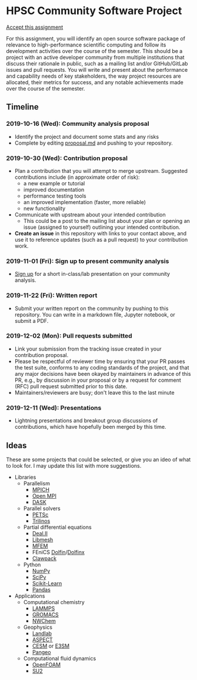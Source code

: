 # HPSC Community Software Project

[Accept this assignment](https://classroom.github.com/a/4L5-V92e)

For this assignment, you will identify an open source software package
of relevance to high-performance scientific computing and follow its
development activities over the course of the semester.  This should
be a project with an active developer community from multiple
institutions that discuss their rationale in public, such as a mailing
list and/or GitHub/GitLab issues and pull requests. You will write and
present about the performance and capability needs of key
stakeholders, the way project resources are allocated, their metrics
for success, and any notable achievements made over the course of the
semester.

## Timeline

### 2019-10-16 (Wed): Community analysis proposal
  * Identify the project and document some stats and any risks
  * Complete by editing [proposal.md](proposal.md) and pushing to your
    repository.
### 2019-10-30 (Wed): Contribution proposal
  * Plan a contribution that you will attempt to merge upstream.
    Suggested contributions include (in approximate order of risk):
    * a new example or tutorial
    * improved documentation
    * performance testing tools
    * an improved implementation (faster, more reliable)
    * new functionality
  * Communicate with upstream about your intended contribution
    * This could be a post to the mailing list about your plan or
      opening an issue (assigned to yourself) outlining your intended
      contribution.
  * **Create an issue** in this repository with links to your contact
    above, and use it to reference updates (such as a pull request) to
    your contribution work.
### 2019-11-01 (Fri): Sign up to present community analysis
  * [Sign up](https://github.com/cucs-hpsc/hpsc-community/issues/1)
    for a short in-class/lab presentation on your community analysis.
### 2019-11-22 (Fri): Written report
  * Submit your written report on the community by pushing to this
    repository.  You can write in a markdown file, Jupyter notebook,
    or submit a PDF.
### 2019-12-02 (Mon): Pull requests submitted
  * Link your submission from the tracking issue created in your
    contribution proposal.
  * Please be respectful of reviewer time by ensuring that your PR
    passes the test suite, conforms to any coding standards of the
    project, and that any major decisions have been okayed by
    maintainers in advance of this PR, e.g., by discussion in your
    proposal or by a request for comment (RFC) pull request submitted
    prior to this date.
  * Maintainers/reviewers are busy; don't leave this to the last minute
### 2019-12-11 (Wed): Presentations
  * Lightning presentations and breakout group discussions of
   contributions, which have hopefully been merged by this time.

## Ideas

These are some projects that could be selected, or give you an ideo of
what to look for.  I may update this list with more suggestions.

* Libraries
  * Parallelism
    * [MPICH](https://github.com/pmodels/mpich/)
    * [Open MPI](https://github.com/open-mpi/ompi)
    * [DASK](https://github.com/dask/dask)
  * Parallel solvers
    * [PETSc](https://gitlab.com/petsc/petsc/)
    * [Trilinos](https://github.com/trilinos/Trilinos)
  * Partial differential equations
    * [Deal.II](https://github.com/dealii/dealii)
    * [Libmesh](https://github.com/libmesh/libmesh)
    * [MFEM](https://github.com/mfem/mfem/)
    * FEniCS [Dolfin](https://bitbucket.org/fenics-project/dolfin/src/master/)/[Dolfinx](https://github.com/FEniCS/dolfinx)
    * [Clawpack](https://github.com/clawpack/)
  * Python
    * [NumPy](https://github.com/numpy/numpy)
    * [SciPy](https://github.com/scipy/scipy/)
    * [Scikit-Learn](https://github.com/scikit-learn/scikit-learn)
    * [Pandas](https://github.com/pandas-dev/pandas)
* Applications
  * Computational chemistry
    * [LAMMPS](https://github.com/lammps/lammps)
    * [GROMACS](https://gitlab.com/petsc/petsc/merge_requests/2095#note_227002753~/)
    * [NWChem](https://github.com/nwchemgit/nwchem)
  * Geophysics
    * [Landlab](https://github.com/landlab/landlab)
    * [ASPECT](https://github.com/geodynamics/aspect)
    * [CESM](https://github.com/escomp/cesm) or [E3SM](https://github.com/E3SM-Project/E3SM)
    * [Pangeo](https://github.com/pangeo-data)
  * Computational fluid dynamics
    * [OpenFOAM](https://github.com/OpenFOAM/OpenFOAM-dev)
    * [SU2](https://github.com/su2code/SU2/tree/develop)
